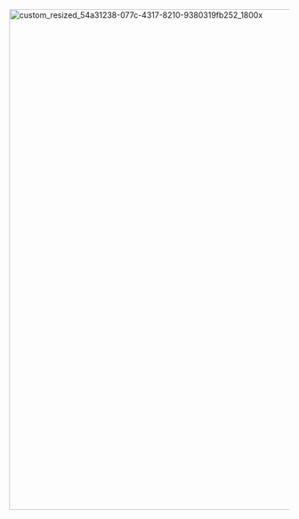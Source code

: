 
<img width="900" alt="custom_resized_54a31238-077c-4317-8210-9380319fb252_1800x" src="https://github.com/user-attachments/assets/1dca6920-7914-4304-a91e-eb2fad4af5e5">
